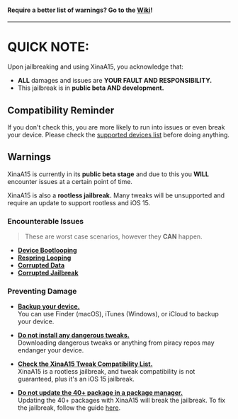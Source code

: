 #### Require a better list of warnings? Go to the [Wiki](https://github.com/NotDarkn/XinaA15/wiki/Warnings)!
***
# QUICK NOTE:

Upon jailbreaking and using XinaA15, you acknowledge that:
- **ALL** damages and issues are **YOUR FAULT AND RESPONSIBILITY.**
- This jailbreak is in **public beta AND development.**

## Compatibility Reminder
If you don't check this, you are more likely to run into issues or even break your device.
Please check the [supported devices list](https://github.com/NotDarkn/XinaA15/wiki/Compatibility) before doing anything.

## Warnings

XinaA15 is currently in its **public beta stage** and due to this you **WILL** encounter issues at a certain point of time. 

XinaA15 is also a **rootless jailbreak.** Many tweaks will be unsupported and require an update to support rootless and iOS 15.

### Encounterable Issues
> These are worst case scenarios, however they **CAN** happen.
- [**Device Bootlooping**](https://ios.cfw.guide/troubleshooting/#bootloops) 
- [**Respring Looping**](https://ios.cfw.guide/troubleshooting/#respring-loops)
- [**Corrupted Data**](https://support.apple.com/en-us/HT204184)
- [**Corrupted Jailbreak**](https://user-images.githubusercontent.com/73033672/222571264-2c262959-96a1-4c21-8373-83ba4b8d1104.png)

### Preventing Damage
- [**Backup your device.**](https://support.apple.com/en-us/HT203977) <br>
You can use Finder (macOS), iTunes (Windows), or iCloud to backup your device.

- [**Do not install any dangerous tweaks.**](https://user-images.githubusercontent.com/73033672/211621673-bdaaec4b-9b8e-43e2-8d00-0c2fec1c962c.png) <br>
Downloading dangerous tweaks or anything from piracy repos may endanger your device.

- [**Check the XinaA15 Tweak Compatibility List.**](https://docs.google.com/spreadsheets/d/1-VPAvqYYFdiRd2V8iXUNxz7gd9p4UcWsChNwuAU9zcI/htmlview) <br>
XinaA15 is a rootless jailbreak, and tweak compatibility is not guaranteed, plus it's an iOS 15 jailbreak.

- [**Do not update the 40+ package in a package manager.**](https://user-images.githubusercontent.com/73033672/224748135-684c208d-7816-4aaf-9d2f-0af48e9f3273.png) <br>
Updating the 40+ packages with XinaA15 will break the jailbreak. To fix the jailbreak, follow the guide [here](https://github.com/NotDarkn/XinaA15/wiki/Fixes#sileo-wont-let-me-update-the-35-packages).
